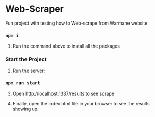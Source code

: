 # Web-Scraper


Fun project with testing how to Web-scrape from Warmane website

### `npm i`

1. Run the command above to install all the packages

### Start the Project

2. Run the server:


### `npm run start`


3. Open http://localhost:1337/results to see scrape

4. Finally, open the index.html file in your browser to see the results showing up.

